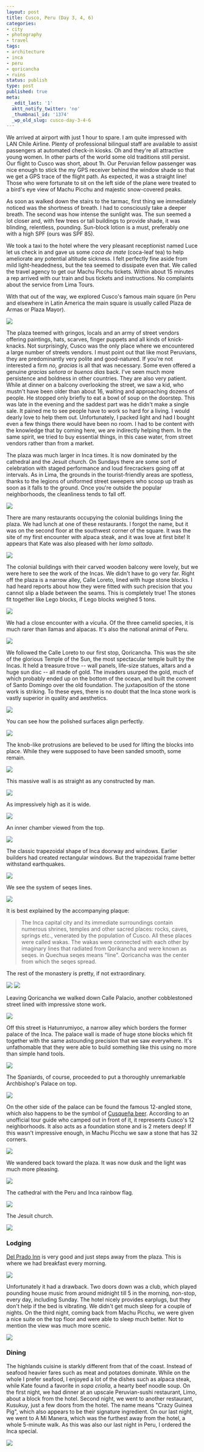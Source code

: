 ```yaml
---
layout: post
title: Cusco, Peru (Day 3, 4, 6)
categories:
- city
- photography
- travel
tags:
- architecture
- inca
- peru
- qoricancha
- ruins
status: publish
type: post
published: true
meta:
  _edit_last: '1'
  aktt_notify_twitter: 'no'
  _thumbnail_id: '1374'
  _wp_old_slug: cusco-day-3-4-6
---
```

We arrived at airport with just 1 hour to spare.  I am quite impressed with LAN Chile Airline.  Plenty of professional bilingual staff are available to assist passengers at automated check-in kiosks.  Oh and they're all attractive young women. In other parts of the world some old traditions still persist.  Our flight to Cusco was short, about 1h.  Our Peruvian fellow passenger was nice enough to stick the my GPS receiver behind the window shade so that we get a GPS trace of the flight path.  As expected, it was a straight line! Those who were fortunate to sit on the left side of the plane were treated to a bird's eye view of Machu Picchu and majestic snow-covered peaks.

As soon as walked down the stairs to the tarmac, first thing we immediately noticed was the shortness of breath.  I had to consciously take a deeper breath. The second was how intense the sunlight was.  The sun seemed a lot closer and, with few trees or tall buildings to provide shade, it was blinding, relentless, pounding.  Sun-block lotion is a must, preferably one with a high SPF (ours was SPF 85).

We took a taxi to the hotel where the very pleasant receptionist named Luce let us check in and gave us some *coca de mate* (coca-leaf tea) to help ameliorate any potential altitude sickness.  I felt perfectly fine aside from mild light-headedness, but the tea seemed to dissipate even that.  We called the travel agency to get our Machu Picchu tickets.  Within about 15 minutes a rep arrived with our train and bus tickets and instructions.  No complaints about the service from Lima Tours.

With that out of the way, we explored Cusco's famous main square (in Peru and elsewhere in Latin America the main square is usually called Plaza de Armas or Plaza Mayor).   

<img src='https://dl.dropboxusercontent.com/u/52804626/peru-cusco/dsc_1249.jpg' />

The plaza teemed with gringos, locals and an army of street vendors offering paintings, hats, scarves, finger puppets and all kinds of knick-knacks.  Not surprisingly, Cusco was the only place where we encountered a large number of streets vendors.  I must point out that like most Peruvians, they are predominantly very polite and good-natured.   If you're not interested a firm *no, gracias* is all that was necessary.  Some even offered a genuine *gracias señora* or *buenos dias* back.  I've seen much more persistence and boldness in other countries.  They are also very patient.  While at dinner on a  balcony overlooking the street, we saw a kid, who mustn't have been older than about 16, waiting and approaching dozens of people.  He stopped only briefly to eat a bowl of soup on the doorstep.  This was late in the evening and the saddest part was he didn't make a single sale.   It pained me to see people have to work so hard for a living.  I would dearly love to help them out.  Unfortunately, I packed light and had I bought even a few things there would have been no room. I had to be content with the knowledge that by coming here, we are indirectly helping them.  In the same spirit, we tried to buy essential things, in this case water, from street vendors rather than from a market.

The plaza was much larger in Inca times.  It is now dominated by the cathedral and the Jesuit church.  On Sundays there are some sort of celebration with staged performance and loud firecrackers going off at intervals.  As in Lima, the grounds in the tourist-friendly areas are spotless, thanks to the legions of uniformed street sweepers who scoop up trash as soon as it falls to the ground.  Once you're outside the popular neighborhoods, the cleanliness tends to fall off.

<img src='https://dl.dropboxusercontent.com/u/52804626/peru-cusco/dsc_1245.jpg' />

There are many restaurants occupying the colonial buildings lining the plaza.  We had lunch at one of these restaurants.  I forgot the name, but it was on the second floor at the southwest corner of the square.  It was the site of my first encounter with alpaca steak, and it was love at first bite!  It appears that Kate was also pleased with her *lomo saltado*.

<img src='https://dl.dropboxusercontent.com/u/52804626/peru-cusco/dsc_1263.jpg' />

The colonial buildings with their carved wooden balcony were lovely, but we were here to see the work of the Incas.  We didn't have to go very far.  Right off the plaza is a narrow alley, Calle Loreto, lined with huge stone blocks.  I had heard reports about how they were fitted with such precision that you cannot slip a blade between the seams. This is completely true!  The stones fit together like Lego blocks, if Lego blocks weighed 5 tons.

<img src='https://dl.dropboxusercontent.com/u/52804626/peru-cusco/dsc_1270.jpg' />

We had a close encounter with a vicuña. Of the three camelid species, it is much rarer than llamas and alpacas. It's also the national animal of Peru.

<img src='https://dl.dropboxusercontent.com/u/52804626/peru-cusco/dsc_1303.jpg' />

We followed the Calle Loreto to our first stop, Qoricancha.  This was the site of the glorious Temple of the Sun, the most spectacular temple built by the Incas.  It held a treasure trove  -- wall panels, life-size statues, altars and a huge sun disc -- all made of gold.  The invaders usurped the gold, much of which probably ended up on the bottom of the ocean, and built the convent of Santo Domingo over the old foundation.  The juxtaposition of the stone work is striking. To these eyes, there is no doubt that the Inca stone work is vastly superior in quality and aesthetics.

<img src='https://dl.dropboxusercontent.com/u/52804626/peru-cusco/dsc_1296.jpg' />

You can see how the polished surfaces align perfectly.

<img src='https://dl.dropboxusercontent.com/u/52804626/peru-cusco/dsc_1405.jpg' />

The knob-like protrusions are believed to be used for lifting the blocks into place. While they were supposed to have been sanded smooth, some remain.

<img src='https://dl.dropboxusercontent.com/u/52804626/peru-cusco/dsc_1404.jpg' />

This massive wall is as straight as any constructed by man.

<img src='https://dl.dropboxusercontent.com/u/52804626/peru-cusco/dsc_1417.jpg' />

As impressively high as it is wide.

<img src='https://dl.dropboxusercontent.com/u/52804626/peru-cusco/dsc_1418.jpg' />

An inner chamber viewed from the top.

<img src='https://dl.dropboxusercontent.com/u/52804626/peru-cusco/dsc_1428.jpg' />

The classic trapezoidal shape of Inca doorway and windows. Earlier builders had created rectangular windows. But the trapezoidal frame better withstand earthquakes.

<img src='https://dl.dropboxusercontent.com/u/52804626/peru-cusco/dsc_1317.jpg' />

We see the system of seqes lines.  

<img src='https://dl.dropboxusercontent.com/u/52804626/peru-cusco/dsc_1412.jpg' />

It is best explained by the accompanying plaque:

> The Inca capital city and its immediate surroundings contain numerous shrines, temples and other sacred places: rocks, caves, springs etc., venerated by the population of Cusco.  All these places were called wakas. The wakas were connected with each other by imaginary lines that radiated from Qorikancha and were known as seqes.  in Quechua seqes means "line". Qoricancha was the center from which the seqes spread.

The rest of the monastery is pretty, if not extraordinary.

<img src='https://dl.dropboxusercontent.com/u/52804626/peru-cusco/dsc_1463a.jpg' />

<img src='https://dl.dropboxusercontent.com/u/52804626/peru-cusco/dsc_1488.jpg' />

Leaving Qoricancha we walked down Calle Palacio, another cobblestoned street lined with impressive stone work.  

<img src='https://dl.dropboxusercontent.com/u/52804626/peru-cusco/dsc_1547.jpg' />

Off this street is Hatunrumiyoc, a narrow alley which borders the former palace of the Inca.  The palace wall is made of huge stone blocks which fit together with the same astounding precision that we saw everywhere.  It's unfathomable that they were able to build something like this using no more than simple hand tools.  

<img src='https://dl.dropboxusercontent.com/u/52804626/peru-cusco/dsc_1532.jpg' />

The Spaniards, of course, proceeded to put a thoroughly unremarkable Archbishop's Palace on top.

<img src='https://dl.dropboxusercontent.com/u/52804626/peru-cusco/dsc_1560.jpg' />

On the other side of the palace can be found the famous 12-angled stone, which also happens to be the symbol of <a href="http://www.cusquenabeer.com" target="_blank">Cusqueña beer</a>. According to an unofficial  tour guide who camped out in front of it, it represents Cusco's 12 neighborhoods. It also acts as a foundation stone and is 2 meters deep!  If this wasn't impressive enough, in Machu Picchu we saw a stone that has 32 corners.

<img src='https://dl.dropboxusercontent.com/u/52804626/peru-cusco/dsc_1551.jpg' />

We wandered back toward the plaza.  It was now dusk and the light was much more pleasing.

<img src='https://dl.dropboxusercontent.com/u/52804626/peru-cusco/dsc_1599.jpg' />

The cathedral with the Peru and Inca rainbow flag.

<img src='https://dl.dropboxusercontent.com/u/52804626/peru-cusco/dsc_1618.jpg' />

The Jesuit church.

<img src='https://dl.dropboxusercontent.com/u/52804626/peru-cusco/dsc_1639.jpg' />

### Lodging

<a href="http://delpradoinn.com/" target="_blank">Del Prado Inn</a> is very good and just steps away from the plaza.  This is where we had breakfast every morning.

<img src='https://dl.dropboxusercontent.com/u/52804626/peru-cusco/dsc_3779.jpg' />

Unfortunately it had a drawback. Two doors down was a club, which played pounding house music from around midnight till 5 in the morning, non-stop, every day, including Sunday.  The hotel nicely provides earplugs, but they don't help if the bed is vibrating.  We didn't get much sleep for a couple of nights.  On the third night, coming back from Machu Picchu, we were given a nice suite on the top floor and were able to sleep much better. Not to mention the view was much more scenic.

<img src='https://dl.dropboxusercontent.com/u/52804626/peru-cusco/dsc_3764.jpg' />

### Dining

The highlands cuisine is starkly different from that of the coast.  Instead of seafood heavier fares such as meat and potatoes dominate.  While on the whole I prefer seafood, I enjoyed a lot of the dishes such as alpaca steak, while Kate found a favorite in *sopa criolla*, a hearty beef noodle soup.  On the first night, we had dinner at an upscale Peruvian-sushi restaurant, Limo, about a block from the hotel.  Second night, we went to another  restaurant, Kusukuy, just a few doors from the hotel. The name means "Crazy Guinea Pig", which also appears to be their signature ingredient.  On our last night, we went to A Mi Manera, which was the furthest away from the hotel, a whole 5-minute walk.  As this was also our last night in Peru, I ordered the Inca special.

<img src='https://dl.dropboxusercontent.com/u/52804626/peru-cusco/dsc_3755.jpg' />
